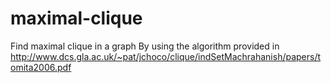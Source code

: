 # maximal-clique
Find maximal clique in a graph By using the algorithm provided in http://www.dcs.gla.ac.uk/~pat/jchoco/clique/indSetMachrahanish/papers/tomita2006.pdf
